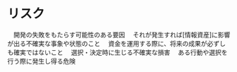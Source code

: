 # リスク
　開発の失敗をもたらす可能性のある要因
　それが発生すれば[情報資産]に影響が出る不確実な事象や状態のこと
　資金を運用する際に、将来の成果が必ずしも確実ではないこと
　選択・決定時に生じる不確実な損害
　ある行動や選択を行う際に発生し得る危険
